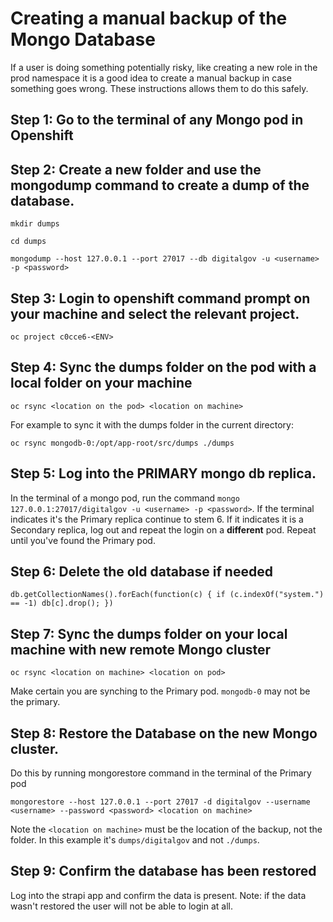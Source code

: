 # Creating a manual backup of the Mongo Database

If a user is doing something potentially risky, like creating a new role in the prod namespace it is a good idea to create a manual backup in case something goes wrong.  These instructions allows them to do this safely.

## **Step 1:** Go to the terminal of any Mongo pod in Openshift 

## **Step 2:** Create a new folder and use the mongodump command to create a dump of the database.

`mkdir dumps`

`cd dumps`

`mongodump --host 127.0.0.1 --port 27017 --db digitalgov -u <username> -p <password>`

## **Step 3:** Login to openshift command prompt on your machine and select the relevant project.

`oc project c0cce6-<ENV>`


## **Step 4:** Sync the dumps folder on the pod with a local folder on your machine 

`oc rsync <location on the pod> <location on machine>`

For example to sync it with the dumps folder in the current directory:

`oc rsync mongodb-0:/opt/app-root/src/dumps ./dumps`

## **Step 5:** Log into the PRIMARY mongo db replica.

In the terminal of a mongo pod, run the command `mongo 127.0.0.1:27017/digitalgov -u <username> -p <password>`. If the terminal indicates it's the Primary replica continue to stem 6. If it indicates it is a Secondary replica, log out and repeat the login on a **different** pod.  Repeat until you've found the Primary pod.


## **Step 6:** Delete the old database if needed
`db.getCollectionNames().forEach(function(c) { if (c.indexOf("system.") == -1) db[c].drop(); })`

## **Step 7:** Sync the dumps folder on your local machine with new remote Mongo cluster

`oc rsync <location on machine> <location on pod>`

Make certain you are synching to the Primary pod.  `mongodb-0` may not be the primary.

## **Step 8:** Restore the Database on the new Mongo cluster.

Do this by running mongorestore command in the terminal of the Primary pod

`mongorestore --host 127.0.0.1 --port 27017 -d digitalgov --username <username> --password <password> <location on machine>`

Note the `<location on machine>` must be the location of the backup, not the folder.  In this example it's `dumps/digitalgov` and not `./dumps`.  

## **Step 9:** Confirm the database has been restored

Log into the strapi app and confirm the data is present. Note: if the data wasn't restored the user will not be able to login at all.